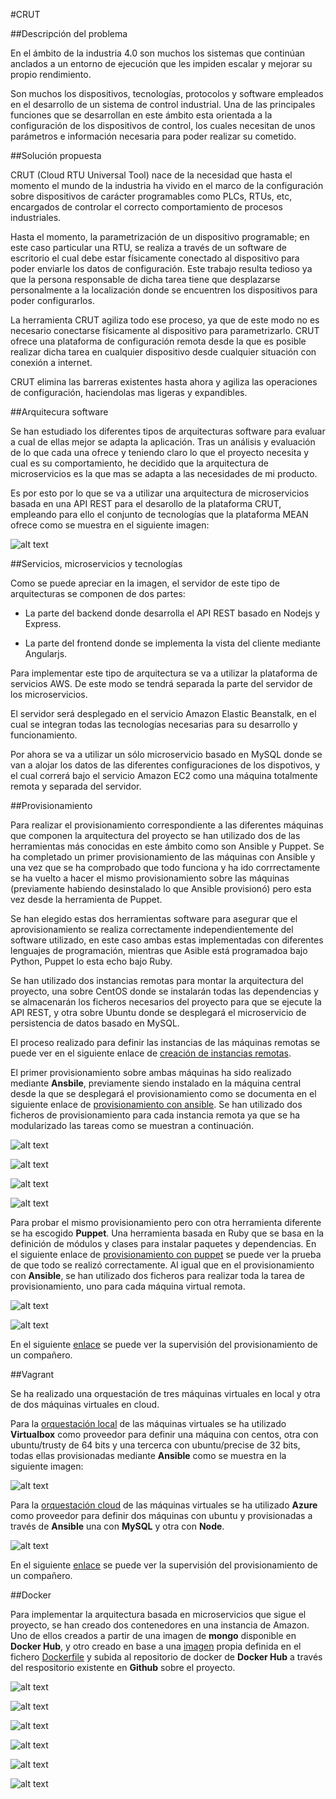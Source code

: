 #CRUT


##Descripción del problema

En el ámbito de la industria 4.0 son muchos los sistemas que continúan anclados a un entorno de ejecución que les impiden escalar y mejorar su propio rendimiento.

Son muchos los dispositivos, tecnologías, protocolos y software empleados en el desarrollo de un sistema de control industrial. Una de las principales funciones que se desarrollan en este ámbito esta orientada a la configuración de los dispositivos de control, los cuales necesitan de unos parámetros e información necesaria para poder realizar su cometido.



##Solución propuesta

CRUT (Cloud RTU Universal Tool) nace de la necesidad que hasta el momento el mundo de la industria ha vivido en el marco de la configuración sobre dispositivos de carácter programables como PLCs, RTUs, etc, encargados de controlar el correcto comportamiento de procesos industriales.

Hasta el momento, la parametrización de un dispositivo programable; en este caso particular una RTU, se realiza a través de un software de escritorio el cual debe estar físicamente conectado al dispositivo para poder enviarle los datos de configuración. Este trabajo resulta tedioso ya que la persona responsable de dicha tarea tiene que desplazarse personalmente a la localización donde se encuentren los dispositivos para poder configurarlos.

La herramienta CRUT agiliza todo ese proceso, ya que de este modo no es necesario conectarse físicamente al dispositivo para parametrizarlo. CRUT ofrece una plataforma de configuración remota desde la que es posible realizar dicha tarea en cualquier dispositivo desde cualquier situación con conexión a internet.

CRUT elimina las barreras existentes hasta ahora y agiliza las operaciones de configuración, haciendolas mas ligeras y expandibles.



##Arquitecura software

Se han estudiado los diferentes tipos de arquitecturas software para evaluar a cual de ellas mejor se adapta la aplicación. Tras un análisis y evaluación de lo que cada una ofrece y teniendo claro lo que el proyecto necesita y cual es su comportamiento, he decidido que la arquitectura de microservicios es la que mas se adapta a las necesidades de mi producto.

Es por esto por lo que se va a utilizar una arquitectura de microservicios basada en una API REST para el desarollo de la plataforma CRUT, empleando para ello el conjunto de tecnologías que la plataforma MEAN ofrece como se muestra en el siguiente imagen:

![alt text](https://raw.githubusercontent.com/jmanday/Images/master/CRUT/Hito1/arquitectura.png "Arquitectura Proyecto")



##Servicios, microservicios y tecnologías

Como se puede apreciar en la imagen, el servidor de este tipo de arquitecturas se componen de dos partes:

- La parte del backend donde desarrolla el API REST basado en Nodejs y Express.

- La parte del frontend donde se implementa la vista del cliente mediante Angularjs.

Para implementar este tipo de arquitectura se va a utilizar la plataforma de servicios AWS. De este modo se tendrá separada la parte del servidor de los microservicios.

El servidor será desplegado en el servicio Amazon Elastic Beanstalk, en el cual se integran todas las tecnologías necesarias para su desarrollo y funcionamiento.

Por ahora se va a utilizar un sólo microservicio basado en MySQL donde se van a alojar los datos de las diferentes configuraciones de los dispotivos, y el cual correrá bajo el servicio Amazon EC2 como una máquina totalmente remota y separada del servidor.



##Provisionamiento

Para realizar el provisionamiento correspondiente a las diferentes máquinas que componen la arquitectura del proyecto se han utilizado dos de las herramientas más conocidas en este ámbito como son Ansible y Puppet. Se ha completado un primer provisionamiento de las máquinas con Ansible y una vez que se ha comprobado que todo funciona y ha ido corrrectamente se ha vuelto a hacer el mismo provisionamiento sobre las máquinas (previamente habiendo desinstalado lo que Ansible provisionó) pero esta vez desde la herramienta de Puppet.

Se han elegido estas dos herramientas software para asegurar que el aprovisionamiento se realiza correctamente independientemente del software utilizado, en este caso ambas estas implementadas con diferentes lenguajes de programación, mientras que Asible está programadoa bajo Python, Puppet lo esta echo bajo Ruby.

Se han utilizado dos instancias remotas para montar la arquitectura del proyecto, una sobre CentOS donde se instalarán todas las dependencias y se almacenarán los ficheros necesarios del proyecto para que se ejecute la API REST, y otra sobre Ubuntu donde se desplegará el microservicio de persistencia de datos basado en MySQL.

El proceso realizado para definir las instancias de las máquinas remotas se puede ver en el siguiente enlace de [creación de instancias remotas](https://jmanday.github.io/CRUT/index#definir-instancias-remotas).

El primer provisionamiento sobre ambas máquinas ha sido realizado mediante **Ansbile**, previamente siendo instalado en la máquina central desde la que se desplegará el provisionamiento como se documenta en el siguiente enlace de [provisionamiento con ansible](https://jmanday.github.io/CRUT/index#provisionamiento-1-ansible). Se han utilizado dos ficheros de provisionamiento para cada instancia remota ya que se ha modularizado las tareas como se muestran a continuación.

![alt text](https://raw.githubusercontent.com/jmanday/Images/master/CRUT/Hito2/ansible/h2-img26.png "Ansible-Fichero Provisionamiento AMI")


![alt text](https://raw.githubusercontent.com/jmanday/Images/master/CRUT/Hito2/ansible/h2-img27.png "Ansible-Fichero Provisionamiento AMI")


![alt text](https://raw.githubusercontent.com/jmanday/Images/master/CRUT/Hito2/ansible/h2-img28.png "Ansible-Fichero Provisionamiento Ubuntu")

![alt text](https://raw.githubusercontent.com/jmanday/Images/master/CRUT/Hito2/ansible/h2-img29.png "Ansible-Fichero Provisionamiento Ubuntu")


Para probar el mismo provisionamiento pero con otra herramienta diferente se ha escogido **Puppet**. Una herramienta basada en Ruby que se basa en la definición de módulos y clases para instalar paquetes y dependencias. En el siguiente enlace de [provisionamiento con puppet](https://jmanday.github.io/CRUT/index#provisionamiento-2-puppet) se puede ver la prueba de que todo se realizó correctamente. Al igual que en el provisionamiento con **Ansible**, se han utilizado dos ficheros para realizar toda la tarea de provisionamiento, uno para cada máquina virtual remota.

![alt text](https://raw.githubusercontent.com/jmanday/Images/master/CRUT/Hito2/puppet/h2-img5.png "Puppet-Fichero Provisionamiento AMI")

![alt text](https://raw.githubusercontent.com/jmanday/Images/master/CRUT/Hito2/puppet/h2-img11.png "Puppet-Fichero Provisionamiento Ubuntu")

En el siguiente [enlace](https://github.com/NestorsImagination/Sample-Multiplayer-Shooter/issues/13) se puede ver la supervisión del provisionamiento de un compañero.



##Vagrant

Se ha realizado una orquestación de tres máquinas virtuales en local y otra de dos máquinas virtuales en cloud.

Para la [orquestación local](https://jmanday.github.io/CRUT/index#orquestando-en-local) de las máquinas virtuales se ha utilizado **Virtualbox** como proveedor para definir una máquina con centos, otra con ubuntu/trusty de 64 bits y una tercerca con ubuntu/precise de 32 bits, todas ellas provisionadas mediante **Ansible** como se muestra en la siguiente imagen:

![alt text](https://raw.githubusercontent.com/jmanday/Images/master/CRUT/Hito3/h3-img10.png)


Para la [orquestación cloud](https://jmanday.github.io/CRUT/index#orquestando-en-cloud) de las máquinas virtuales se ha utilizado **Azure** como proveedor para definir dos máquinas con ubuntu y provisionadas a través de **Ansible** una con **MySQL** y otra con **Node**.

![alt text](https://raw.githubusercontent.com/jmanday/Images/master/CRUT/Hito3/h3-img21.png)

En el siguiente [enlace](https://github.com/mortega87/ProyectoCC-16-17/issues/15) se puede ver la supervisión del provisionamiento de un compañero.



##Docker

Para implementar la arquitectura basada en microservicios que sigue el proyecto, se han creado dos contenedores en una instancia de Amazon. Uno de ellos creados a partir de una imagen de **mongo** disponible en **Docker Hub**, y otro creado en base a una [imagen](https://hub.docker.com/r/jmanday/crut/tags/) propia definida en el fichero [Dockerfile](https://hub.docker.com/r/jmanday/crut/~/dockerfile/) y subida al repositorio de docker de **Docker Hub** a través del respositorio existente en **Github** sobre el proyecto.

![alt text](https://raw.githubusercontent.com/jmanday/Images/master/CRUT/Hito3/h4-img6.png)

![alt text](https://raw.githubusercontent.com/jmanday/Images/master/CRUT/Hito3/h4-img7.png)

![alt text](https://raw.githubusercontent.com/jmanday/Images/master/CRUT/Hito3/h4-img8.png)

![alt text](https://raw.githubusercontent.com/jmanday/Images/master/CRUT/Hito3/h4-img11.png)

![alt text](https://raw.githubusercontent.com/jmanday/Images/master/CRUT/Hito3/h4-img13.png)

![alt text](https://raw.githubusercontent.com/jmanday/Images/master/CRUT/Hito3/h4-img10.png)